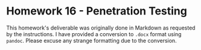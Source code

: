 # Homework 16 - Penetration Testing

This homework's deliverable was originally done in Markdown as requested by the instructions. I have provided a conversion to `.docx` format using `pandoc`. Please excuse any strange formatting due to the conversion.